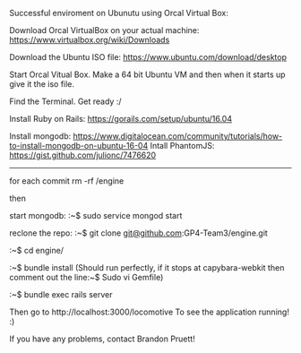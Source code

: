 Successful enviroment on Ubunutu using Orcal Virtual Box:

Download Orcal VirtualBox on your actual machine: https://www.virtualbox.org/wiki/Downloads

Download the Ubuntu ISO file: https://www.ubuntu.com/download/desktop

Start Orcal Vitual Box. Make a 64 bit Ubuntu VM and then when it starts up give it the iso file.

Find the Terminal. Get ready :/

Install Ruby on Rails: https://gorails.com/setup/ubuntu/16.04


Install mongodb: https://www.digitalocean.com/community/tutorials/how-to-install-mongodb-on-ubuntu-16-04
Intall PhantomJS: https://gist.github.com/julionc/7476620
________

for each commit rm -rf /engine

then

start mongodb:
:~$ sudo service mongod start 

reclone the repo:
:~$ git clone git@github.com:GP4-Team3/engine.git

:~$ cd engine/

:~$ bundle install 
(Should run perfectly, if it stops at capybara-webkit then comment out the line:~$ Sudo vi Gemfile)

:~$ bundle exec rails server

Then go to http://localhost:3000/locomotive To see the application running! :)


If you have any problems, contact Brandon Pruett!


